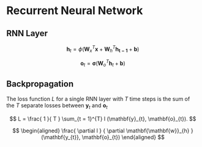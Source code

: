 # Recurrent Neural Network

## RNN Layer

$$
\mathbf{h}_{t} = \phi \left( 
    \mathbf{W}_{x}^{T} \mathbf{x} + \mathbf{W}_{h}^{T} \mathbf{h_{t - 1}} + \mathbf{b} 
\right)
$$

$$
\mathbf{o}_{t} = \boldsymbol{\sigma} \left(
    \mathbf{W}_{o}^{T} \mathbf{h}_{t} + \mathbf{b}
\right)
$$

## Backpropagation

The loss function $L$ for a single RNN layer with $T$ time steps is the sum of the $T$ separate losses between $\mathbf{y}_{t}$ and $\mathbf{o}_{t}$

$$
L = \frac{ 1 }{ T } \sum_{t = 1}^{T} l (\mathbf{y}_{t}, \mathbf{o}_{t}).
$$

$$
\begin{aligned}
\frac{ \partial l } { \partial \mathbf{\mathbf{w}}_{h} } (\mathbf{y_{t}}, \mathbf{o}_{t})
\end{aligned}
$$